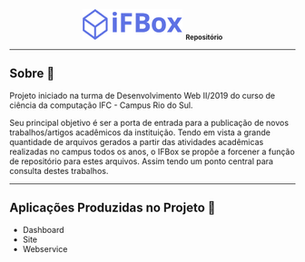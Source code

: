<p align="center">
  <img src="./dashboard/src/assets/img/logo-ifbox.png">
  <small style="margin: 0 0 0 2px">
    <b>Repositório</b>
  </small>
</p>

----------

## Sobre 👾
Projeto iniciado na turma de Desenvolvimento Web II/2019 do curso de ciência da computação IFC - Campus Rio do Sul. 

Seu principal objetivo é ser a porta de entrada para a publicação de novos trabalhos/artigos acadêmicos da instituição. Tendo em vista a grande quantidade de arquivos gerados a partir das atividades acadêmicas realizadas no campus todos os anos, o IFBox se propõe a forcener a função de repositório para estes arquivos. Assim tendo um ponto central para consulta destes trabalhos.

----------

## Aplicações Produzidas no Projeto 🔨
- Dashboard
- Site
- Webservice
